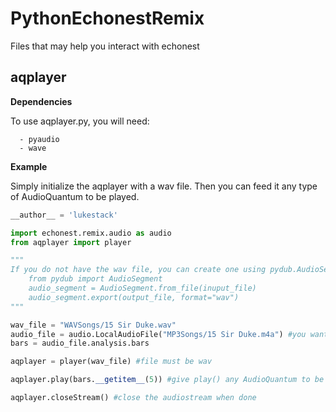 # PythonEchonestRemix

Files that may help you interact with echonest


## aqplayer
**Dependencies**

To use aqplayer.py, you will need:

      - pyaudio
      - wave 

**Example**

Simply initialize the aqplayer with a wav file.
Then you can feed it any type of AudioQuantum to be played.
```python
__author__ = 'lukestack'

import echonest.remix.audio as audio
from aqplayer import player

"""
If you do not have the wav file, you can create one using pydub.AudioSegment(see code below)
    from pydub import AudioSegment
    audio_segment = AudioSegment.from_file(inuput_file)
    audio_segment.export(output_file, format="wav")
"""

wav_file = "WAVSongs/15 Sir Duke.wav"
audio_file = audio.LocalAudioFile("MP3Songs/15 Sir Duke.m4a") #you want to give echonest the compressed audiofile to analyze
bars = audio_file.analysis.bars

aqplayer = player(wav_file) #file must be wav

aqplayer.play(bars.__getitem__(5)) #give play() any AudioQuantum to be played (section, bar, beat, etc...)

aqplayer.closeStream() #close the audiostream when done
```

